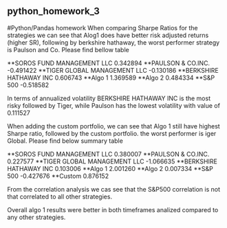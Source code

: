 ## python_homework_3
#Python/Pandas homework
When comparing Sharpe Ratios for the strategies we can see that Alog1 does have better risk adjusted returns (higher SR), following by berkshire hathaway, the worst performer strategy is Paulson and Co. Please find bellow table 

**SOROS FUND MANAGEMENT LLC      0.342894
**PAULSON & CO.INC.             -0.491422
**TIGER GLOBAL MANAGEMENT LLC   -0.130186
**BERKSHIRE HATHAWAY INC         0.606743
**Algo 1                         1.369589
**Algo 2                         0.484334
**S&P 500                       -0.518582

In terms of annualized volatility BERKSHIRE HATHAWAY INC   is the most risky followed by Tiger, while Paulson has the lowest volatility with value of 0.111527

When adding the custom portfolio, we can see that Algo 1 still have highest Sharpe ratio, followed by the custom portfolio. the worst performer is iger Global. Please find below summary table 


**SOROS FUND MANAGEMENT LLC      0.380007
**PAULSON & CO.INC.              0.227577
**TIGER GLOBAL MANAGEMENT LLC   -1.066635
**BERKSHIRE HATHAWAY INC         0.103006
**Algo 1                         2.001260
**Algo 2                         0.007334
**S&P 500                       -0.427676
**Custom                         0.876152

From the correlation analysis we cas see that the S&P500 correlation is not that correlated to all other strategies. 

Overall algo 1 results were better in both timeframes analized compared to any other strategies. 
